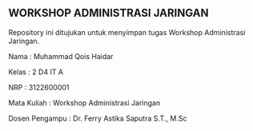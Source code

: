 ## WORKSHOP ADMINISTRASI JARINGAN

Repository ini ditujukan untuk menyimpan tugas Workshop Administrasi Jaringan.

Nama            : Muhammad Qois Haidar 

Kelas           : 2 D4 IT A 

NRP             : 3122600001

Mata Kuliah     : Workshop Administrasi Jaringan

Dosen Pengampu  : Dr. Ferry Astika Saputra S.T., M.Sc
